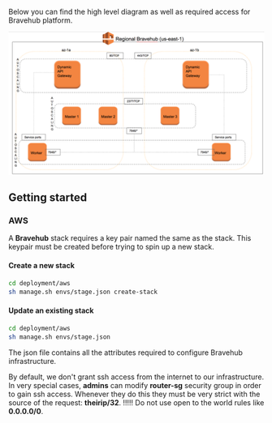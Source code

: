 Below you can find the high level diagram as well as required access for Bravehub platform.

![Deployment topology](../docs/images/deployment/deployment-topology.png)

## Getting started

### AWS

A **Bravehub** stack requires a key pair named the same as the stack. This keypair must be created before trying to spin up a new stack.

#### Create a new stack

```bash
cd deployment/aws
sh manage.sh envs/stage.json create-stack
```

#### Update an existing stack

```bash
cd deployment/aws
sh manage.sh envs/stage.json
```

The json file contains all the attributes required to configure Bravehub infrastructure.

By default, we don't grant ssh access from the internet to our infrastructure. In very special cases, **admins** can modify **router-sg** security group in order to gain ssh access.
Whenever they do this they must be very strict with the source of the request: **theirip/32**.
!!!!! Do not use open to the world rules like **0.0.0.0/0**.
